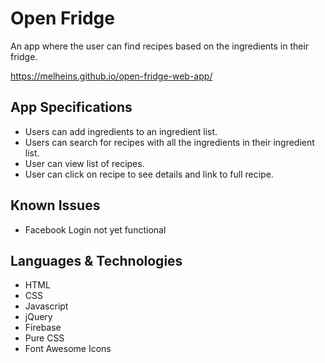 # Open Fridge
An app where the user can find recipes based on the ingredients in their fridge.

https://melheins.github.io/open-fridge-web-app/
## App Specifications
* Users can add ingredients to an ingredient list.
* Users can search for recipes with all the ingredients in their ingredient list.
* User can view list of recipes.
* User can click on recipe to see details and link to full recipe.
## Known Issues
* Facebook Login not yet functional
## Languages & Technologies
* HTML
* CSS
* Javascript
* jQuery
* Firebase
* Pure CSS
* Font Awesome Icons
